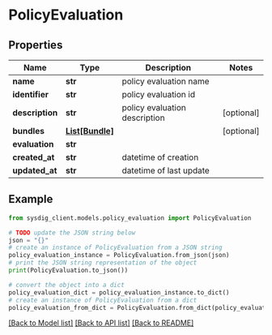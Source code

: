 # PolicyEvaluation


## Properties

Name | Type | Description | Notes
------------ | ------------- | ------------- | -------------
**name** | **str** | policy evaluation name | 
**identifier** | **str** | policy evaluation id | 
**description** | **str** | policy evaluation description | [optional] 
**bundles** | [**List[Bundle]**](Bundle.md) |  | [optional] 
**evaluation** | **str** |  | 
**created_at** | **str** | datetime of creation | 
**updated_at** | **str** | datetime of last update | 

## Example

```python
from sysdig_client.models.policy_evaluation import PolicyEvaluation

# TODO update the JSON string below
json = "{}"
# create an instance of PolicyEvaluation from a JSON string
policy_evaluation_instance = PolicyEvaluation.from_json(json)
# print the JSON string representation of the object
print(PolicyEvaluation.to_json())

# convert the object into a dict
policy_evaluation_dict = policy_evaluation_instance.to_dict()
# create an instance of PolicyEvaluation from a dict
policy_evaluation_from_dict = PolicyEvaluation.from_dict(policy_evaluation_dict)
```
[[Back to Model list]](../README.md#documentation-for-models) [[Back to API list]](../README.md#documentation-for-api-endpoints) [[Back to README]](../README.md)


